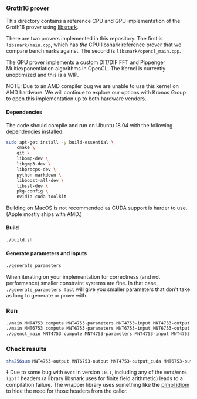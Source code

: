 ### Groth16 prover
This directory contains a reference CPU and GPU implementation of  the
Groth16 prover
using [libsnark](README-libsnark.md).

There are two provers implemented in this repository. The first is `libsnark/main.cpp`, which has _the_ CPU libsnark reference prover that we compare benchmarks against. The second is `libsnark/opencl_main.cpp`.

The GPU prover implements a custom DIT/DIF FFT and Pippenger Multiexponentiation algorithms in OpenCL. The Kernel is currently unoptimized and this is a WIP.

NOTE: Due to an AMD compiler bug we are unable to use this kernel on AMD hardware. We will continue to explore our options with Kronos Group to open this implementation up to both hardware vendors. 

#### Dependencies

The code should compile and run on Ubuntu 18.04 with the following dependencies installed:

``` bash
sudo apt-get install -y build-essential \
    cmake \
    git \
    libomp-dev \
    libgmp3-dev \
    libprocps-dev \
    python-markdown \
    libboost-all-dev \
    libssl-dev \
    pkg-config \
    nvidia-cuda-toolkit
```


Building on MacOS is not recommended as CUDA support is harder to use. (Apple mostly ships with AMD.)


#### Build
``` bash
./build.sh
```

#### Generate parameters and inputs
``` bash
./generate_parameters
```

When iterating on your implementation for correctness (and not performance)
smaller constraint systems are fine. In that case, `./generate_parameters fast`
will give you smaller parameters that don't take as long to generate or
prove with.

### Run
``` bash
./main MNT4753 compute MNT4753-parameters MNT4753-input MNT4753-output
./main MNT6753 compute MNT6753-parameters MNT6753-input MNT6753-output
./opencl_main MNT4753 compute MNT4753-parameters MNT4753-input MNT4753-output
```

### Check results
``` bash
sha256sum MNT4753-output MNT6753-output MNT4753-output_cuda MNT6753-output_cuda
```

‡ Due to some bug with `nvcc` in version `10.1`, including any of the `mnt4`/`mnt6` `libff` headers (a library libsnark uses for finite field arithmetic) leads to a compilation failure. The wrapper library uses something like the [pImpl idiom](https://en.cppreference.com/w/cpp/language/pimpl) to hide the need for those headers from the caller.

